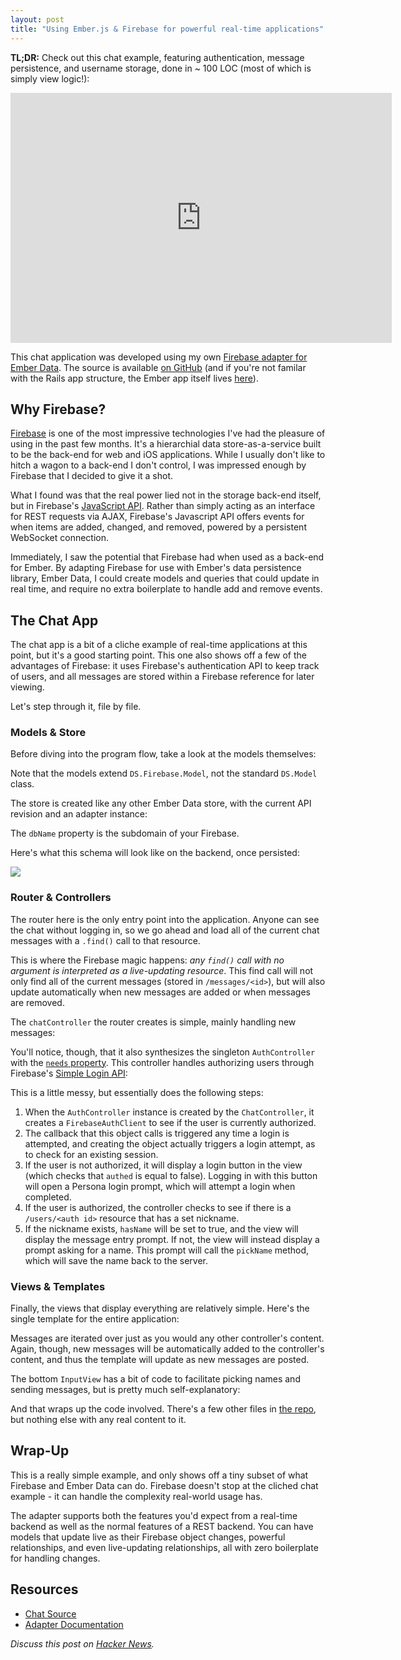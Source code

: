 ```yaml
---
layout: post
title: "Using Ember.js & Firebase for powerful real-time applications"
---
```


**TL;DR:** Check out this chat example, featuring authentication, message persistence, and username storage, done in ~ 100 LOC (most of which is simply view logic!):

<iframe src="http://emberfbchat.herokuapp.com" seamless="seamless" frameBorder="0" width="610" height="400"></iframe>

This chat application was developed using my own [Firebase adapter for Ember Data](https://github.com/thomasboyt/ember-firebase-adapter). The source is available [on GitHub](https://github.com/thomasboyt/ember-firebase-chat) (and if you're not familar with the Rails app structure, the Ember app itself lives [here](https://github.com/thomasboyt/ember-firebase-chat/tree/master/app/assets/javascripts)).

## Why Firebase?

[Firebase](https://firebase.com) is one of the most impressive technologies I've had the pleasure of using in the past few months. It's a hierarchial data store-as-a-service built to be the back-end for web and iOS applications. While I usually don't like to hitch a wagon to a back-end I don't control, I was impressed enough by Firebase that I decided to give it a shot.

What I found was that the real power lied not in the storage back-end itself, but in Firebase's [JavaScript API](https://www.firebase.com/docs/javascript). Rather than simply acting as an interface for REST requests via AJAX, Firebase's Javascript API offers events for when items are added, changed, and removed, powered by a persistent WebSocket connection. 

Immediately, I saw the potential that Firebase had when used as a back-end for Ember. By adapting Firebase for use with Ember's data persistence library, Ember Data, I could create models and queries that could update in real time, and require no extra boilerplate to handle add and remove events.

## The Chat App

The chat app is a bit of a cliche example of real-time applications at this point, but it's a good starting point. This one also shows off a few of the advantages of Firebase: it uses Firebase's authentication API to keep track of users, and all messages are stored within a Firebase reference for later viewing.

Let's step through it, file by file.

### Models & Store

Before diving into the program flow, take a look at the models themselves:

<script src="https://gist.github.com/thomasboyt/49a5f161d11beae6c430.js?file=models.js"></script>

Note that the models extend `DS.Firebase.Model`, not the standard `DS.Model` class.

The store is created like any other Ember Data store, with the current API revision and an adapter instance:

<script src="https://gist.github.com/thomasboyt/49a5f161d11beae6c430.js?file=store.js"></script>

The `dbName` property is the subdomain of your Firebase.

Here's what this schema will look like on the backend, once persisted:

![](http://f.cl.ly/items/1C0J2q453x3x1R2o1G2U/Screen%20Shot%202013-04-10%20at%2012.38.53%20PM.png)

### Router & Controllers

<script src="https://gist.github.com/thomasboyt/49a5f161d11beae6c430.js?file=application_route.js"></script>

The router here is the only entry point into the application. Anyone can see the chat without logging in, so we go ahead and load all of the current chat messages with a `.find()` call to that resource.

This is where the Firebase magic happens: *any `find()` call with no argument is interpreted as a live-updating resource*. This find call will not only find all of the current messages (stored in `/messages/<id>`), but will also update automatically when new messages are added or when messages are removed.

The `chatController` the router creates is simple, mainly handling new messages:

<script src="https://gist.github.com/thomasboyt/49a5f161d11beae6c430.js?file=chat_controller.js"></script>

You'll notice, though, that it also synthesizes the singleton `AuthController` with the [`needs` property](http://emberjs.com/guides/controllers/dependencies-between-controllers/). This controller handles authorizing users through Firebase's [Simple Login API](https://www.firebase.com/docs/security/simple-login-overview.html):

<script src="https://gist.github.com/thomasboyt/49a5f161d11beae6c430.js?file=auth_controller.js"></script>

This is a little messy, but essentially does the following steps:

1. When the `AuthController` instance is created by the `ChatController`, it creates a `FirebaseAuthClient` to see if the user is currently authorized. 
1. The callback that this object calls is triggered any time a login is attempted, and creating the object actually triggers a login attempt, as to check for an existing session.
1. If the user is not authorized, it will display a login button in the view (which checks that `authed` is equal to false). Logging in with this button will open a Persona login prompt, which will attempt a login when completed.
1. If the user is authorized, the controller checks to see if there is a `/users/<auth id>` resource that has a set nickname.
1. If the nickname exists, `hasName` will be set to true, and the view will display the message entry prompt. If not, the view will instead display a prompt asking for a name. This prompt will call the `pickName` method, which will save the name back to the server.

### Views & Templates

Finally, the views that display everything are relatively simple. Here's the single template for the entire application:

<script src="https://gist.github.com/thomasboyt/49a5f161d11beae6c430.js?file=chat.handlebars"></script>

Messages are iterated over just as you would any other controller's content. Again, though, new messages will be automatically added to the controller's content, and thus the template will update as new messages are posted.

The bottom `InputView` has a bit of code to facilitate picking names and sending messages, but is pretty much self-explanatory:

<script src="https://gist.github.com/thomasboyt/49a5f161d11beae6c430.js?file=input_view.js"></script>

And that wraps up the code involved. There's a few other files in [the repo](https://github.com/thomasboyt/ember-firebase-chat/tree/master/app/assets/javascripts), but nothing else with any real content to it.

## Wrap-Up

This is a really simple example, and only shows off a tiny subset of what Firebase and Ember Data can do.  Firebase doesn't stop at the cliched chat example - it can handle the complexity real-world usage has.

The adapter supports both the features you'd expect from a real-time backend as well as the normal features of a REST backend. You can have models that update live as their Firebase object changes, powerful relationships, and even live-updating relationships, all with zero boilerplate for handling changes. 

## Resources

* [Chat Source](https://github.com/thomasboyt/ember-firebase-chat)
* [Adapter Documentation](https://github.com/thomasboyt/ember-firebase-adapter/wiki)

*Discuss this post on [Hacker News](https://news.ycombinator.com/item?id=5543959).*
